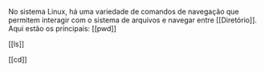 No sistema Linux, há uma variedade de comandos de navegação que permitem interagir com o sistema de arquivos e navegar entre [[Diretório]]. Aqui estão os principais:
[[pwd]]

[[ls]]

[[cd]]
